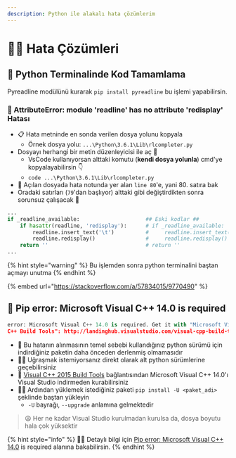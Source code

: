 ```yaml
---
description: Python ile alakalı hata çözümlerim
---
```

# 👨‍🔧 Hata Çözümleri

## 🧪 Python Terminalinde Kod Tamamlama

Pyreadline modülünü kurarak `pip install pyreadline` bu işlemi yapabilirsin.

### 🐞 AttributeError: module 'readline' has no attribute 'redisplay' Hatası

* 📋 Hata metninde en sonda verilen dosya yolunu kopyala 
  * Örnek dosya yolu: `...\Python\3.6.1\Lib\rlcompleter.py`
* Dosyayı herhangi bir metin düzenleyicisi ile aç 📑
  * VsCode kullanıyorsan alttaki komutu (**kendi dosya yolunla**) cmd'ye kopyalayabilirsin 👇 
  * `code ...\Python\3.6.1\Lib\rlcompleter.py`
* 👀 Açılan dosyada hata notunda yer alan `line 80`'e, yani 80. satıra bak 
* Oradaki satırları (`79`'dan başlıyor) alttaki gibi değiştirdikten sonra sorunsuz çalışacak 🚀

```python
...
if _readline_available:                     ## Eski kodlar ##
    if hasattr(readline, 'redisplay'):      # if _readline_available:
        readline.insert_text('\t')          #     readline.insert_text('\t')
        readline.redisplay()                #     readline.redisplay()
    return ''                               # return ''
...
```

{% hint style="warning" %}
Bu işlemden sonra python terminalini baştan açmayı unutma
{% endhint %}

{% embed url="https://stackoverflow.com/a/57834015/9770490" %}

## 🧰 Pip error: Microsoft Visual C++ 14.0 is required

```python
error: Microsoft Visual C++ 14.0 is required. Get it with "Microsoft Visual
C++ Build Tools": http://landinghub.visualstudio.com/visual-cpp-build-tools
```

* 🧐 Bu hatanın alınmasının temel sebebi kullandığınız python sürümü için indirdiğiniz paketin daha önceden derlenmiş olmamasıdır
* 💁‍♂️ Uğraşmak istemiyorsanız direkt olarak alt python sürümlerine geçebilirsiniz
* 🧰  [Visual C++ 2015 Build Tools](http://go.microsoft.com/fwlink/?LinkId=691126\&fixForIE=.exe.) bağlantısından Microsoft Visual C++ 14.0'ı Visual Studio indirmeden kurabilirsiniz
* 👷‍♂️ Ardından yüklemek istediğiniz paketi `pip install -U <paket_adi>` şeklinde baştan yükleyin
  * `-U` bayrağı,  `--upgrade` anlamına gelmektedir

> 😩 Her ne kadar Visual Studio kurulmadan kurulsa da, dosya boyutu hala çok yüksektir

{% hint style="info" %}
‍🧙‍♂ Detaylı bilgi için [Pip error: Microsoft Visual C++ 14.0](https://stackoverflow.com/a/44953739/9770490) is required alanına bakabilirsin.
{% endhint %}
